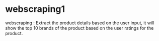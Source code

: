 # webscraping1
webscraping : Extract the product details based  on the user input, it will show the top 10 brands of the product based on the user ratings for the product.
